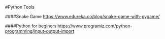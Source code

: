#Python Tools

####Snake Game
https://www.edureka.co/blog/snake-game-with-pygame/

####Python for beginers
https://www.programiz.com/python-programming/input-output-import
